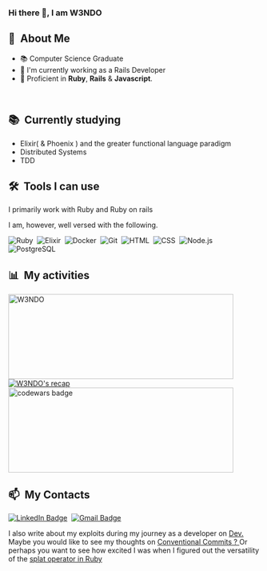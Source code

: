 ### Hi there 👋, I am W3NDO


<div>

  ## 🧭 &nbsp;About Me

  - 📚 Computer Science Graduate
  - 🔭 I'm currently working as a Rails Developer
  - 🌱  Proficient in **Ruby**, **Rails** & **Javascript**.


  <br>
  
</div>

<div>

  ## 📚 &nbsp;Currently studying

  - Elixir( & Phoenix ) and the greater functional language paradigm
  - Distributed Systems
  - TDD
  
</div>


<div>
  
  ## 🛠️ &nbsp;Tools I can use
  
  I primarily work with Ruby and Ruby on rails
  
  
  I am, however, well versed with the following.
  
  ![Ruby](https://img.shields.io/badge/-Ruby-055E09?style=flat&logo=ruby)&nbsp;
  ![Elixir](https://img.shields.io/badge/-Elixir-055E09?style=flat&logo=elixir)&nbsp;
  ![Docker](https://img.shields.io/badge/-Docker-055E09?style=flat&logo=docker)&nbsp;
  ![Git](https://img.shields.io/badge/-Git-055E09?style=flat&logo=git)&nbsp;
  ![HTML](https://img.shields.io/badge/-HTML-055E09?style=flat&logo=HTML5)&nbsp;
  ![CSS](https://img.shields.io/badge/-CSS-055E09?style=flat&logo=CSS3&logoColor=1572B6)&nbsp;
  ![Node.js](https://img.shields.io/badge/-Node.js-055E09?style=flat&logo=node.js)&nbsp;
  ![PostgreSQL](https://img.shields.io/badge/-PostgreSQL-055E09?style=flat&logo=postgresql)&nbsp;
  
</div>


<div>

  ## 📊 &nbsp;My activities
  <a href="https://github.com/W3NDO">
    <img width=450 height=170 align="center" alt="W3NDO" src="https://github-readme-stats.vercel.app/api?username=W3NDO&theme=dark&show_icons=true" />
  </a>
  <a href="https://github.com/W3NDO">
    <img align="center" alt="W3NDO's recap" src="https://github-readme-stats.vercel.app/api/top-langs/?username=W3NDO&theme=dark&layout=compact&bg_color=0D1117&hide_border=true&count_private=true" />
  </a>
  <a href="https://www.codewars.com/users/W3NDO" target="blank">
     <img width=450 height=170 align="center" alt="codewars badge" src="https://www.codewars.com/users/W3NDO/badges/large" />
  </a>
</div>

<div>

  ## 📫 &nbsp;My Contacts

  [![LinkedIn Badge](https://img.shields.io/badge/-LinkedIn-blue?style=flat-square&logo=Linkedin&logoColor=white&link=https://www.linkedin.com/in/patrick-wendo-bb0547171/)](https://www.linkedin.com/in/patrick-wendo-bb0547171/)&nbsp;
  [![Gmail Badge](https://img.shields.io/badge/-Gmail-red?style=flat-square&logo=Gmail&logoColor=white)](mailto:wendonyang+github@gmail.com)&nbsp;

</div>

<div>
 I also write about my exploits during my journey as a developer on <a href="https://dev.to/w3ndo" target="_blank"> Dev. </a> Maybe you would like to see my thoughts on <a href="https://dev.to/w3ndo/why-i-enjoy-conventional-commits-5d5d" target="blank"> Conventional Commits ? <a> Or perhaps you want to see how excited I was when I figured out the versatility of the <a href="https://dev.to/w3ndo/today-i-learned-about-the-splat-operator-in-ruby-376g" target="blank"> splat operator in Ruby </a>
</div>
  
 
